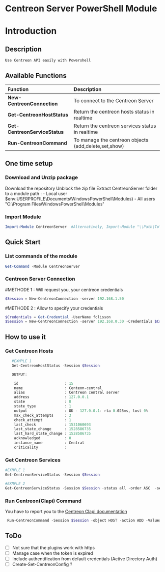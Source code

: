 # Centreon Server PowerShell Module

# Introduction

## Description

    Use Centreon API easily with Powershell

## Available Functions 

|Function | Description |
|:------|:-----------|
| **New-CentreonConnection** | To connect to the Centreon Server|
| **Get-CentreonHostStatus**| Return the centreon hosts status in realtime|
| **Get-CentreonServiceStatus**| Return the centreon services status in realtime |
| **Run-CentreonCommand**   | To manage the centreon objects (add,delete,set,show) |
   

## One time setup

### Download and Unzip package
Download the repository
Unblock the zip file
Extract CentreonServer folder to a module path :
    - Local user
            $env:USERPROFILE\Documents\WindowsPowerShell\Modules\)
    - All users
           "C:\Program Files\WindowsPowerShell\Modules"

### Import Module

```powershell
Import-Module CentreonServer  #Alternatively, Import-Module "\\Path\To\CentreonServer"
```

## Quick Start

### List commands of the module
```powershell
Get-Command -Module CentreonServer
```

### Centreon Server Connection

#METHODE 1 : Will request you, your centreon credentials 
```powershell
$Session = New-CentreonConnection -server 192.168.1.50
```

#METHODE 2 : Allow to specify your credentials 
```powershell
$Credentials = Get-Credential -UserName fclisson
$Session = New-CentreonConnection -server 192.168.0.30 -Credentials $Credentials
```

## How to use it

### Get Centreon Hosts
```powershell
   #EXMPLE 1
   Get-CentreonHostStatus -Session $Session 

   OUTPUT:

    id                     : 15
    name                   : Centeon-central
    alias                  : Centreon central server
    address                : 127.0.0.1
    state                  : 0
    state_type             : 1
    output                 : OK - 127.0.0.1: rta 0.025ms, lost 0%
    max_check_attempts     : 3
    check_attempt          : 1
    last_check             : 1531060693
    last_state_change      : 1528586735
    last_hard_state_change : 1528586735
    acknowledged           : 0
    instance_name          : Central
    criticality            :
```

### Get Centreon Services
```powershell
#EXMPLE 1
Get-CentreonServiceStatus -Session $Session 

#EXMPLE 2
Get-CentreonServiceStatus -Session $Session -status all -order ASC  -search '%rsys%'
```

### Run Centreon(Clapi) Command

You have to report you to the  <a href="https://documentation.centreon.com/docs/centreon/en/latest/">Centreon Clapi documentation</a>


```powershell
 Run-CentreonCommand -Session $Session -object HOST -action ADD -Values "test;Test host;127.0.0.1;OS-Linux-SNMP-custom;central;Centreon_platform"
```

## ToDo

- [ ] Not sure that the plugins work with https
- [ ] Manage case when the token is expired
- [ ] Include authentification from default credentials (Active Directory Auth)
- [ ] Create-Set-CentreonConfig ?
